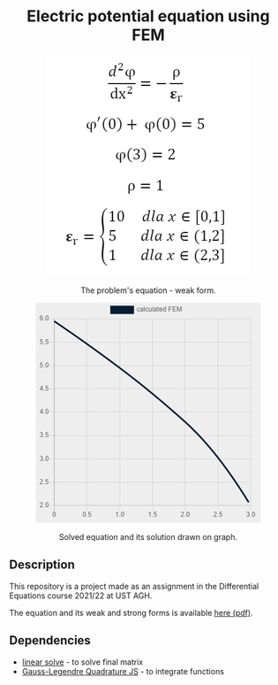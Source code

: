  <h1 align="center">Electric potential equation using FEM</h1>
<p align="center">
  <img src="img/problem.png" alt="Equation of the problem.">
</p>
  <p align="center">
    The problem's equation - weak form.
</p>
<p align="center">
  <img src="img/sample-graph.png" alt="Final graph as the solution.">
</p>
  <p align="center">
    Solved equation and its solution drawn on graph.
</p>

## Description
This repository is a project made as an assignment in the Differential Equations course 2021/22 at UST AGH.

The equation and its weak and strong forms is available [here (pdf)](doc/equation.pdf).

## Dependencies

* [linear solve](https://www.npmjs.com/package/linear-solve) - to solve final matrix
* [Gauss-Legendre Quadrature JS](https://rosettacode.org/wiki/Numerical_integration/Gauss-Legendre_Quadrature#JavaScript) - to integrate functions